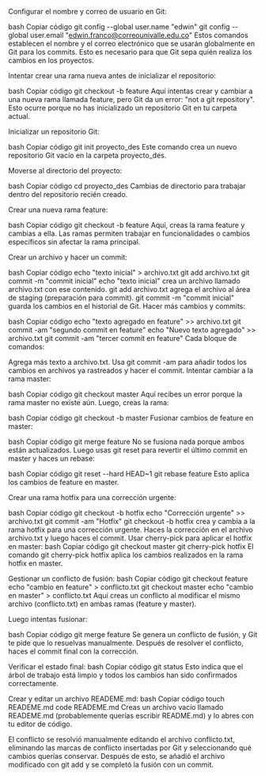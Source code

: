 Configurar el nombre y correo de usuario en Git:

bash
Copiar código
git config --global user.name "edwin"
git config --global user.email "edwin.franco@correounivalle.edu.co"
Estos comandos establecen el nombre y el correo electrónico que se usarán globalmente en Git para los commits. Esto es necesario para que Git sepa quién realiza los cambios en los proyectos.

Intentar crear una rama nueva antes de inicializar el repositorio:

bash
Copiar código
git checkout -b feature
Aquí intentas crear y cambiar a una nueva rama llamada feature, pero Git da un error: "not a git repository". Esto ocurre porque no has inicializado un repositorio Git en tu carpeta actual.

Inicializar un repositorio Git:

bash
Copiar código
git init proyecto_des
Este comando crea un nuevo repositorio Git vacío en la carpeta proyecto_des.

Moverse al directorio del proyecto:

bash
Copiar código
cd proyecto_des
Cambias de directorio para trabajar dentro del repositorio recién creado.

Crear una nueva rama feature:

bash
Copiar código
git checkout -b feature
Aquí, creas la rama feature y cambias a ella. Las ramas permiten trabajar en funcionalidades o cambios específicos sin afectar la rama principal.

Crear un archivo y hacer un commit:

bash
Copiar código
echo "texto inicial" > archivo.txt
git add archivo.txt
git commit -m "commit inicial"
echo "texto inicial" crea un archivo llamado archivo.txt con ese contenido.
git add archivo.txt agrega el archivo al área de staging (preparación para commit).
git commit -m "commit inicial" guarda los cambios en el historial de Git.
Hacer más cambios y commits:

bash
Copiar código
echo "texto agregado en feature" >> archivo.txt
git commit -am "segundo commit en feature"
echo "Nuevo texto agregado" >> archivo.txt
git commit -am "tercer commit en feature"
Cada bloque de comandos:

Agrega más texto a archivo.txt.
Usa git commit -am para añadir todos los cambios en archivos ya rastreados y hacer el commit.
Intentar cambiar a la rama master:

bash
Copiar código
git checkout master
Aquí recibes un error porque la rama master no existe aún. Luego, creas la rama:

bash
Copiar código
git checkout -b master
Fusionar cambios de feature en master:

bash
Copiar código
git merge feature
No se fusiona nada porque ambos están actualizados. Luego usas git reset para revertir el último commit en master y haces un rebase:

bash
Copiar código
git reset --hard HEAD~1
git rebase feature
Esto aplica los cambios de feature en master.

Crear una rama hotfix para una corrección urgente:

bash
Copiar código
git checkout -b hotfix
echo "Corrección urgente" >> archivo.txt
git commit -am "Hotfix"
git checkout -b hotfix crea y cambia a la rama hotfix para una corrección urgente.
Haces la corrección en el archivo archivo.txt y luego haces el commit.
Usar cherry-pick para aplicar el hotfix en master:
bash
Copiar código
git checkout master
git cherry-pick hotfix
El comando git cherry-pick hotfix aplica los cambios realizados en la rama hotfix en master.

Gestionar un conflicto de fusión:
bash
Copiar código
git checkout feature
echo "cambio en feature" > conflicto.txt
git checkout master
echo "cambio en master" > conflicto.txt
Aquí creas un conflicto al modificar el mismo archivo (conflicto.txt) en ambas ramas (feature y master).

Luego intentas fusionar:

bash
Copiar código
git merge feature
Se genera un conflicto de fusión, y Git te pide que lo resuelvas manualmente. Después de resolver el conflicto, haces el commit final con la corrección.

Verificar el estado final:
bash
Copiar código
git status
Esto indica que el árbol de trabajo está limpio y todos los cambios han sido confirmados correctamente.

Crear y editar un archivo READEME.md:
bash
Copiar código
touch READEME.md
code READEME.md
Creas un archivo vacío llamado READEME.md (probablemente querías escribir README.md) y lo abres con tu editor de código.

El conflicto se resolvió manualmente editando el archivo conflicto.txt, eliminando las marcas de conflicto insertadas por Git y seleccionando qué cambios querías conservar. Después de esto, se añadió el archivo modificado con git add y se completó la fusión con un commit.